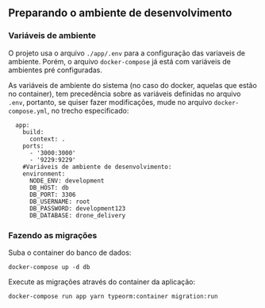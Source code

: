 ## Preparando o ambiente de desenvolvimento

### Variáveis de ambiente

O projeto usa o arquivo `./app/.env` para a configuração das variaveis de ambiente. Porém, o arquivo `docker-compose` já está com variáveis de ambientes pré configuradas.

As variáveis de ambiente do sistema (no caso do docker, aquelas que estão no container), tem precedência sobre as variáveis definidas no arquivo `.env`, portanto, se quiser fazer modificações, mude no arquivo `docker-compose.yml`, no trecho especificado:

```
  app:
    build:
      context: .
    ports:
      - '3000:3000'
      - '9229:9229'
    #Variáveis de ambiente de desenvolvimento:
    environment:
      NODE_ENV: development
      DB_HOST: db
      DB_PORT: 3306
      DB_USERNAME: root
      DB_PASSWORD: development123
      DB_DATABASE: drone_delivery
```

### Fazendo as migrações

Suba o container do banco de dados:

```
docker-compose up -d db
```

Execute as migrações através do container da aplicação:

```
docker-compose run app yarn typeorm:container migration:run
```